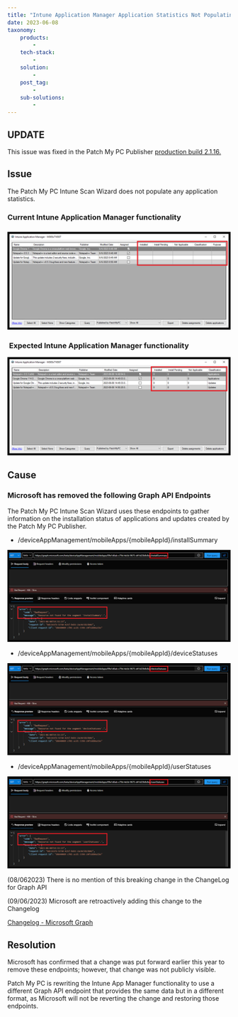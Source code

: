 ```yaml
---
title: "Intune Application Manager Application Statistics Not Populating"
date: 2023-06-08
taxonomy:
    products:
        - 
    tech-stack:
        - 
    solution:
        - 
    post_tag:
        - 
    sub-solutions:
        - 
---
```


## UPDATE

This issue was fixed in the Patch My PC Publisher [production build 2.1.16.](https://docs.patchmypc.com/release-history/production-releases#2.1.16-2023-07-06)

## Issue

The Patch My PC Intune Scan Wizard does not populate any application statistics.

### Current Intune Application Manager functionality

### 
![](/_images/CurrentFunctionality.png)

###  Expected Intune Application Manager functionality

![](/_images/ExpectedFunctionality.png)

## Cause

### Microsoft has removed the following Graph API Endpoints

The Patch My PC Intune Scan Wizard uses these endpoints to gather information on the installation status of applications and updates created by the Patch My PC Publisher.

- /deviceAppManagement/mobileApps/{mobileAppId}/installSummary
    

![](/_images/InstallSummary.png)

- /deviceAppManagement/mobileApps/{mobileAppId}/deviceStatuses
    

![](/_images/deviceStatuses.png)

- /deviceAppManagement/mobileApps/{mobileAppId}/userStatuses
    

![](/_images/userStatuses.png)

(08/062023) There is no mention of this breaking change in the ChangeLog for Graph API

(09/06/2023) Microsoft are retroactively adding this change to the Changelog

[Changelog - Microsoft Graph](https://developer.microsoft.com/en-us/graph/changelog/?filterBy=&from=2023-06-01&search=)

## Resolution

Microsoft has confirmed that a change was put forward earlier this year to remove these endpoints; however, that change was not publicly visible.

Patch My PC is rewriting the Intune App Manager functionality to use a different Graph API endpoint that provides the same data but in a different format, as Microsoft will not be reverting the change and restoring those endpoints.